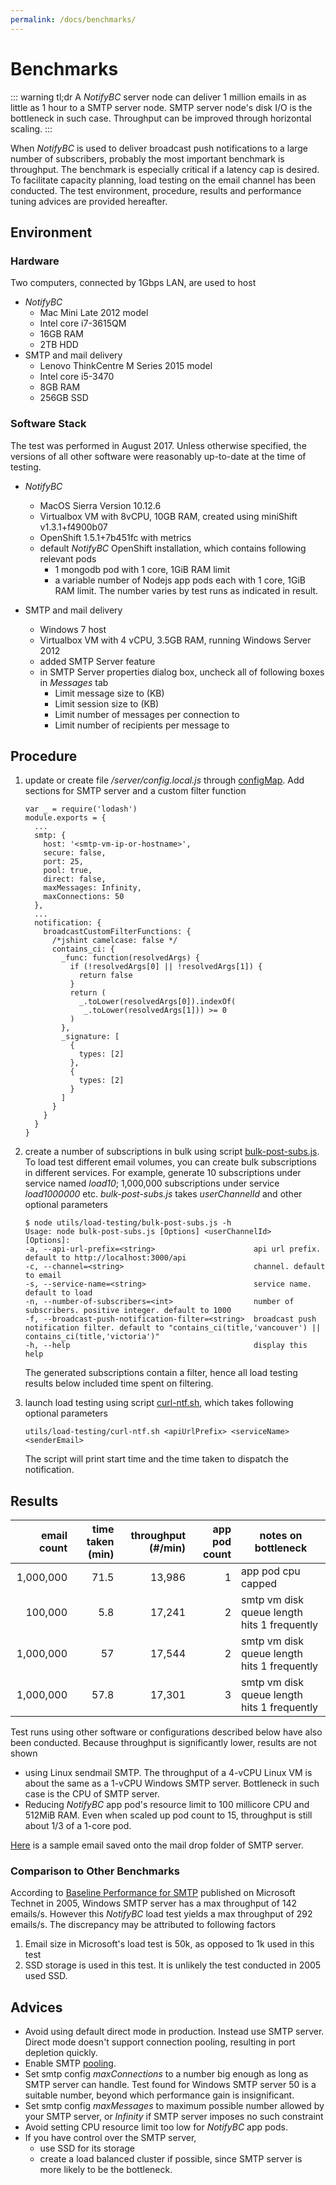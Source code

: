 ```yaml
---
permalink: /docs/benchmarks/
---
```


# Benchmarks

::: warning tl;dr
A <i>NotifyBC</i> server node can deliver 1 million emails in as little as 1 hour to a SMTP server node. SMTP server node's disk I/O is the bottleneck in such case. Throughput can be improved through horizontal scaling.
:::

When _NotifyBC_ is used to deliver broadcast push notifications to a large number of subscribers, probably the most important benchmark is throughput. The benchmark is especially critical if a latency cap is desired. To facilitate capacity planning, load testing on the email channel has been conducted. The test environment, procedure, results and performance tuning advices are provided hereafter.

## Environment

### Hardware

Two computers, connected by 1Gbps LAN, are used to host

- _NotifyBC_
  - Mac Mini Late 2012 model
  - Intel core i7-3615QM
  - 16GB RAM
  - 2TB HDD
- SMTP and mail delivery
  - Lenovo ThinkCentre M Series 2015 model
  - Intel core i5-3470
  - 8GB RAM
  - 256GB SSD

### Software Stack

The test was performed in August 2017. Unless otherwise specified, the versions of all other software were reasonably up-to-date at the time of testing.

- _NotifyBC_

  - MacOS Sierra Version 10.12.6
  - Virtualbox VM with 8vCPU, 10GB RAM, created using miniShift v1.3.1+f4900b07
  - OpenShift 1.5.1+7b451fc with metrics
  - default _NotifyBC_ OpenShift installation, which contains following relevant pods
    - 1 mongodb pod with 1 core, 1GiB RAM limit
    - a variable number of Nodejs app pods each with 1 core, 1GiB RAM limit. The number varies by test runs as indicated in result.

- SMTP and mail delivery
  - Windows 7 host
  - Virtualbox VM with 4 vCPU, 3.5GB RAM, running Windows Server 2012
  - added SMTP Server feature
  - in SMTP Server properties dialog box, uncheck all of following boxes in _Messages_ tab
    - Limit message size to (KB)
    - Limit session size to (KB)
    - Limit number of messages per connection to
    - Limit number of recipients per message to

## Procedure

1. update or create file _/server/config.local.js_ through [configMap](../installation/#update-configuration-files). Add sections for SMTP server and a custom filter function

   ```
   var _ = require('lodash')
   module.exports = {
     ...
     smtp: {
       host: '<smtp-vm-ip-or-hostname>',
       secure: false,
       port: 25,
       pool: true,
       direct: false,
       maxMessages: Infinity,
       maxConnections: 50
     },
     ...
     notification: {
       broadcastCustomFilterFunctions: {
         /*jshint camelcase: false */
         contains_ci: {
           _func: function(resolvedArgs) {
             if (!resolvedArgs[0] || !resolvedArgs[1]) {
               return false
             }
             return (
               _.toLower(resolvedArgs[0]).indexOf(
                _.toLower(resolvedArgs[1])) >= 0
             )
           },
           _signature: [
             {
               types: [2]
             },
             {
               types: [2]
             }
           ]
         }
       }
     }
   }
   ```

2. create a number of subscriptions in bulk using script [bulk-post-subs.js](https://github.com/bcgov/NotifyBC/blob/master/utils/load-testing/bulk-post-subs.js). To load test different email volumes, you can create bulk subscriptions in different services. For example, generate 10 subscriptions under service named _load10_; 1,000,000 subscriptions under service _load1000000_ etc. _bulk-post-subs.js_ takes _userChannelId_ and other optional parameters

   ```
   $ node utils/load-testing/bulk-post-subs.js -h
   Usage: node bulk-post-subs.js [Options] <userChannelId>
   [Options]:
   -a, --api-url-prefix=<string>                      api url prefix. default to http://localhost:3000/api
   -c, --channel=<string>                             channel. default to email
   -s, --service-name=<string>                        service name. default to load
   -n, --number-of-subscribers=<int>                  number of subscribers. positive integer. default to 1000
   -f, --broadcast-push-notification-filter=<string>  broadcast push notification filter. default to "contains_ci(title,'vancouver') || contains_ci(title,'victoria')"
   -h, --help                                         display this help
   ```

   The generated subscriptions contain a filter, hence all load testing results below included time spent on filtering.

3. launch load testing using script [curl-ntf.sh](https://github.com/bcgov/NotifyBC/blob/master/utils/load-testing/curl-ntf.sh), which takes following optional parameters

   ```
   utils/load-testing/curl-ntf.sh <apiUrlPrefix> <serviceName> <senderEmail>
   ```

   The script will print start time and the time taken to dispatch the notification.

## Results

| email count | time taken (min) | throughput (#/min) | app pod count | notes on bottleneck                         |
| ----------: | ---------------: | -----------------: | ------------: | ------------------------------------------- |
|   1,000,000 |             71.5 |             13,986 |             1 | app pod cpu capped                          |
|     100,000 |              5.8 |             17,241 |             2 | smtp vm disk queue length hits 1 frequently |
|   1,000,000 |               57 |             17,544 |             2 | smtp vm disk queue length hits 1 frequently |
|   1,000,000 |             57.8 |             17,301 |             3 | smtp vm disk queue length hits 1 frequently |

Test runs using other software or configurations described below have also been conducted. Because throughput is significantly lower, results are not shown

- using Linux sendmail SMTP. The throughput of a 4-vCPU Linux VM is about the same as a 1-vCPU Windows SMTP server. Bottleneck in such case is the CPU of SMTP server.
- Reducing _NotifyBC_ app pod's resource limit to 100 millicore CPU and 512MiB RAM. Even when scaled up pod count to 15, throughput is still about 1/3 of a 1-core pod.

[Here](../../attachments/benchmark-email.txt) is a sample email saved onto the mail drop folder of SMTP server.

### Comparison to Other Benchmarks

According to [Baseline Performance for SMTP](<https://technet.microsoft.com/en-us/library/bb124213(v=exchg.65).aspx>) published on Microsoft Technet in 2005, Windows SMTP server has a max throughput of 142 emails/s. However this _NotifyBC_ load test yields a max throughput of 292 emails/s. The discrepancy may be attributed to following factors

1. Email size in Microsoft's load test is 50k, as opposed to 1k used in this test
2. SSD storage is used in this test. It is unlikely the test conducted in 2005 used SSD.

## Advices

- Avoid using default direct mode in production. Instead use SMTP server. Direct mode doesn't support connection pooling, resulting in port depletion quickly.
- Enable SMTP [pooling](https://nodemailer.com/smtp/pooled/).
- Set smtp config _maxConnections_ to a number big enough as long as SMTP server can handle. Test found for Windows SMTP server 50 is a suitable number, beyond which performance gain is insignificant.
- Set smtp config _maxMessages_ to maximum possible number allowed by your SMTP server, or _Infinity_ if SMTP server imposes no such constraint
- Avoid setting CPU resource limit too low for _NotifyBC_ app pods.
- If you have control over the SMTP server,
  - use SSD for its storage
  - create a load balanced cluster if possible, since SMTP server is more likely to be the bottleneck.
